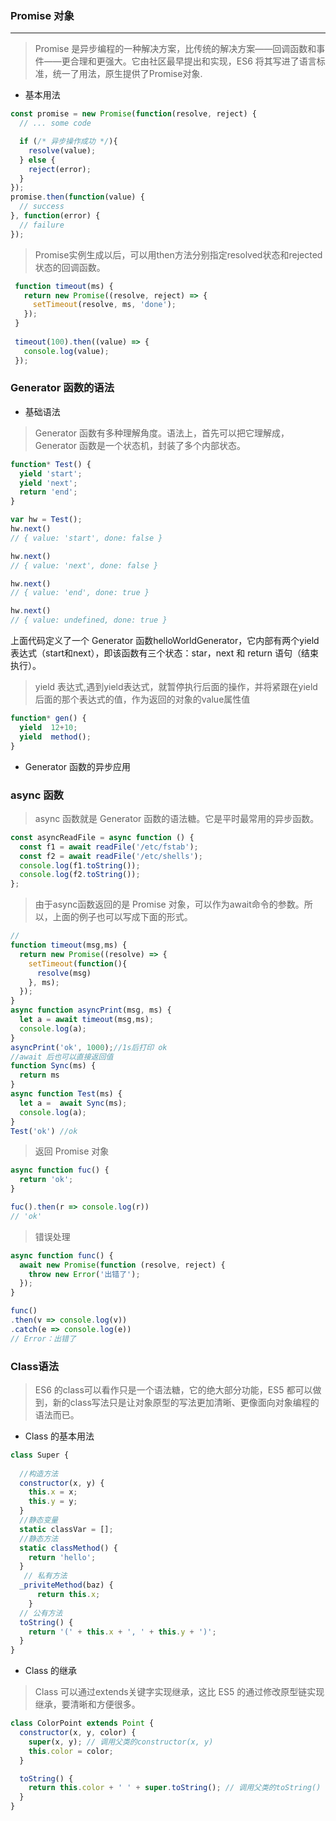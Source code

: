 ### Promise 对象
***
>Promise 是异步编程的一种解决方案，比传统的解决方案——回调函数和事件——更合理和更强大。它由社区最早提出和实现，ES6 将其写进了语言标准，统一了用法，原生提供了Promise对象.
* 基本用法 
```javascript
const promise = new Promise(function(resolve, reject) {
  // ... some code

  if (/* 异步操作成功 */){
    resolve(value);
  } else {
    reject(error);
  }
});
promise.then(function(value) {
  // success
}, function(error) {
  // failure
});
```
>Promise实例生成以后，可以用then方法分别指定resolved状态和rejected状态的回调函数。
```javascript
 function timeout(ms) {
   return new Promise((resolve, reject) => {
     setTimeout(resolve, ms, 'done');
   });
 }
 
 timeout(100).then((value) => {
   console.log(value);
 });
```
### Generator 函数的语法
* 基础语法
>Generator 函数有多种理解角度。语法上，首先可以把它理解成，Generator 函数是一个状态机，封装了多个内部状态。
```javascript
function* Test() {
  yield 'start';
  yield 'next';
  return 'end';
}

var hw = Test();
hw.next()
// { value: 'start', done: false }

hw.next()
// { value: 'next', done: false }

hw.next()
// { value: 'end', done: true }

hw.next()
// { value: undefined, done: true }
```
上面代码定义了一个 Generator 函数helloWorldGenerator，它内部有两个yield表达式（start和next），即该函数有三个状态：star，next 和 return 语句（结束执行）。
>yield 表达式,遇到yield表达式，就暂停执行后面的操作，并将紧跟在yield后面的那个表达式的值，作为返回的对象的value属性值
```javascript
function* gen() {
  yield  12+10;
  yield  method();
}
```
* Generator 函数的异步应用
### async 函数
>async 函数就是 Generator 函数的语法糖。它是平时最常用的异步函数。
```javascript
const asyncReadFile = async function () {
  const f1 = await readFile('/etc/fstab');
  const f2 = await readFile('/etc/shells');
  console.log(f1.toString());
  console.log(f2.toString());
};
```
>由于async函数返回的是 Promise 对象，可以作为await命令的参数。所以，上面的例子也可以写成下面的形式。

```javascript
//
function timeout(msg,ms) {
  return new Promise((resolve) => {
    setTimeout(function(){
      resolve(msg)
    }, ms);
  });
}
async function asyncPrint(msg, ms) {
  let a = await timeout(msg,ms);
  console.log(a);
}
asyncPrint('ok', 1000);//1s后打印 ok
//await 后也可以直接返回值
function Sync(ms) {
  return ms
}
async function Test(ms) {
  let a =  await Sync(ms);
  console.log(a);
}
Test('ok') //ok
```
>返回 Promise 对象
```javascript
async function fuc() {
  return 'ok';
}

fuc().then(r => console.log(r))
// 'ok'
``` 
>错误处理
```javascript
async function func() {
  await new Promise(function (resolve, reject) {
    throw new Error('出错了');
  });
}

func()
.then(v => console.log(v))
.catch(e => console.log(e))
// Error：出错了
```
### Class语法
>ES6 的class可以看作只是一个语法糖，它的绝大部分功能，ES5 都可以做到，新的class写法只是让对象原型的写法更加清晰、更像面向对象编程的语法而已。
* Class 的基本用法
```javascript
class Super {
    
  //构造方法
  constructor(x, y) {
    this.x = x;
    this.y = y;
  }
  //静态变量
  static classVar = [];
  //静态方法
  static classMethod() {
    return 'hello';
  }
   // 私有方法
  _priviteMethod(baz) {
      return this.x;
    }
  // 公有方法  
  toString() {
    return '(' + this.x + ', ' + this.y + ')';
  }
}
```
* Class 的继承
>Class 可以通过extends关键字实现继承，这比 ES5 的通过修改原型链实现继承，要清晰和方便很多。

```javascript
class ColorPoint extends Point {
  constructor(x, y, color) {
    super(x, y); // 调用父类的constructor(x, y)
    this.color = color;
  }

  toString() {
    return this.color + ' ' + super.toString(); // 调用父类的toString()
  }
}
```
